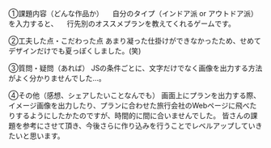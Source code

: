 ①課題内容（どんな作品か）
　自分のタイプ（インドア派 or アウトドア派）を入力すると、
　行先別のオススメプランを教えてくれるゲームです。

②工夫した点・こだわった点
  あまり凝った仕掛けができなかったため、せめてデザインだけでも夏っぽくしました。(笑)
  
③質問・疑問（あれば）
    JSの条件ごとに、文字だけでなく画像を出力する方法がよく分かりませんでした...。

④その他（感想、シェアしたいことなんでも）
   画面上にプランを出力する際、イメージ画像を出力したり、プランに合わせた旅行会社のWebページに飛べたりするようにしたかたのですが、時間的に間に合いませんでした。
   皆さんの課題を参考にさせて頂き、今後さらに作り込みを行うことでレベルアップしていきたいと思います。